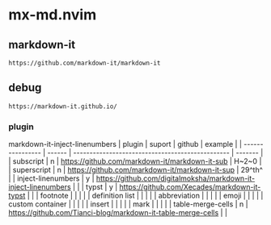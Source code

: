 # mx-md.nvim

## markdown-it

```
https://github.com/markdown-it/markdown-it
```

## debug

```
https://markdown-it.github.io/
```

### plugin

markdown-it-inject-linenumbers
| plugin             | suport | github                                                            | example |
| ----------------   | ------ | ------------------------------------------------                  | ------- |
| subscript          | n      | <https://github.com/markdown-it/markdown-it-sub>                  | H~2~0   |
| superscript        | n      | <https://github.com/markdown-it/markdown-it-sup>                  | 29^th^  |
| inject-linenumbers | y      | <https://github.com/digitalmoksha/markdown-it-inject-linenumbers> |         |
| typst              | y      | <https://github.com/Xecades/markdown-it-typst>                    |         |
| footnote           |        |                                                                   |         |
| definition list    |        |                                                                   |         |
| abbreviation       |        |                                                                   |         |
| emoji              |        |                                                                   |         |
| custom container   |        |                                                                   |         |
| insert             |        |                                                                   |         |
| mark               |        |                                                                   |         |
| table-merge-cells  | n      | <https://github.com/Tianci-blog/markdown-it-table-merge-cells>    |         |

